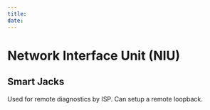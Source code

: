 ```yaml
---
title: 
date: 
---
```


# Network Interface Unit (NIU)

## Smart Jacks

Used for remote diagnostics by ISP. Can setup a remote loopback.

